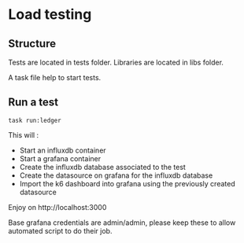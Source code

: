 # Load testing

## Structure

Tests are located in tests folder.
Libraries are located in libs folder.

A task file help to start tests.

## Run a test

```
task run:ledger

```

This will :
* Start an influxdb container
* Start a grafana container
* Create the influxdb database associated to the test
* Create the datasource on grafana for the influxdb database
* Import the k6 dashboard into grafana using the previously created datasource

Enjoy on http://localhost:3000

Base grafana credentials are admin/admin, please keep these to allow automated script to do their job.
